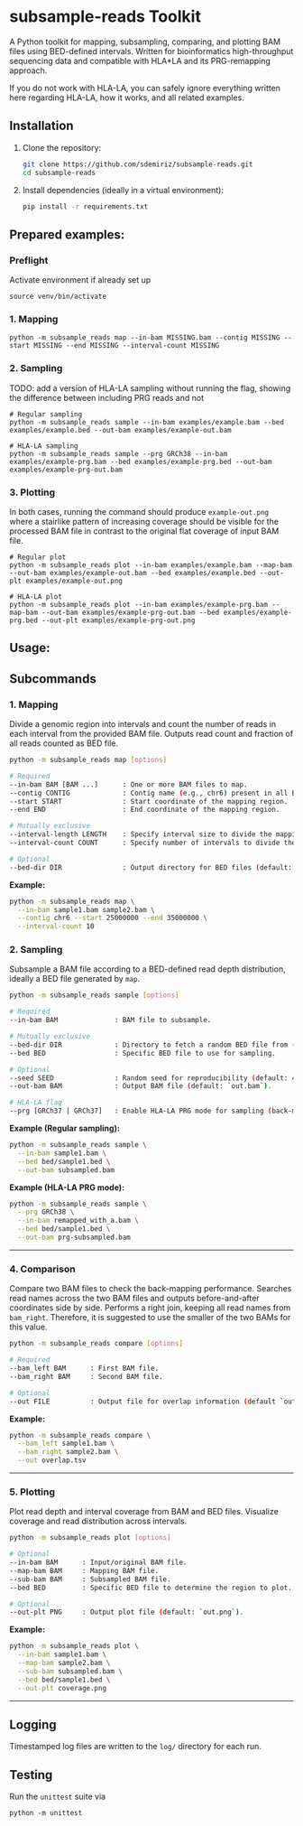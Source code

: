 # subsample-reads Toolkit

A Python toolkit for mapping, subsampling, comparing, and plotting BAM files using BED-defined intervals. Written for bioinformatics  high-throughput sequencing data and compatible with HLA*LA and its PRG-remapping approach.

If you do not work with HLA-LA, you can safely ignore everything written here regarding HLA-LA, how it works, and all related examples.

## Installation

1. Clone the repository:
   ```bash
   git clone https://github.com/sdemiriz/subsample-reads.git
   cd subsample-reads
   ```
2. Install dependencies (ideally in a virtual environment):
   ```bash
   pip install -r requirements.txt
   ```

## Prepared examples:

### Preflight

Activate environment if already set up
```
source venv/bin/activate
```

### 1. Mapping

```
python -m subsample_reads map --in-bam MISSING.bam --contig MISSING --start MISSING --end MISSING --interval-count MISSING
```

### 2. Sampling

TODO: add a version of HLA-LA sampling without running the flag, showing the difference between including PRG reads and not
```
# Regular sampling
python -m subsample_reads sample --in-bam examples/example.bam --bed examples/example.bed --out-bam examples/example-out.bam

# HLA-LA sampling
python -m subsample_reads sample --prg GRCh38 --in-bam examples/example-prg.bam --bed examples/example-prg.bed --out-bam examples/example-prg-out.bam
```

### 3. Plotting

In both cases, running the command should produce `example-out.png` where a stairlike pattern of increasing coverage should be visible for the processed BAM file in contrast to the original flat coverage of input BAM file.
```
# Regular plot
python -m subsample_reads plot --in-bam examples/example.bam --map-bam --out-bam examples/example-out.bam --bed examples/example.bed --out-plt examples/example-out.png

# HLA-LA plot
python -m subsample_reads plot --in-bam examples/example-prg.bam --map-bam --out-bam examples/example-prg-out.bam --bed examples/example-prg.bed --out-plt examples/example-prg-out.png
```

## Usage:

## Subcommands

### 1. Mapping

Divide a genomic region into intervals and count the number of reads in each interval from the provided BAM file. Outputs read count and fraction of all reads counted as BED file.
```bash
python -m subsample_reads map [options]

# Required
--in-bam BAM [BAM ...]      : One or more BAM files to map.
--contig CONTIG             : Contig name (e.g., chr6) present in all BAM files.
--start START               : Start coordinate of the mapping region.
--end END                   : End coordinate of the mapping region.

# Mutually exclusive
--interval-length LENGTH    : Specify interval size to divide the mapping region.
--interval-count COUNT      : Specify number of intervals to divide the mapping region.

# Optional
--bed-dir DIR               : Output directory for BED files (default: bed/).
```

**Example:**
```bash
python -m subsample_reads map \
  --in-bam sample1.bam sample2.bam \
  --contig chr6 --start 25000000 --end 35000000 \
  --interval-count 10
```

### 2. Sampling

Subsample a BAM file according to a BED-defined read depth distribution, ideally a BED file generated by `map`.
```bash
python -m subsample_reads sample [options]

# Required 
--in-bam BAM              : BAM file to subsample.

# Mutually exclusive
--bed-dir DIR             : Directory to fetch a random BED file from (default: `bed/`).
--bed BED                 : Specific BED file to use for sampling.

# Optional
--seed SEED               : Random seed for reproducibility (default: 42).
--out-bam BAM             : Output BAM file (default: `out.bam`).

# HLA-LA flag
--prg [GRCh37 | GRCh37]   : Enable HLA-LA PRG mode for sampling (back-maps PRG reads to chr6 coordinates).
```

**Example (Regular sampling):**
```bash
python -m subsample_reads sample \
  --in-bam sample1.bam \
  --bed bed/sample1.bed \
  --out-bam subsampled.bam
```

**Example (HLA-LA PRG mode):**
```bash
python -m subsample_reads sample \
  --prg GRCh38 \
  --in-bam remapped_with_a.bam \
  --bed bed/sample1.bed \
  --out-bam prg-subsampled.bam
```

---

### 4. Comparison

Compare two BAM files to check the back-mapping performance. Searches read names across the two BAM files and outputs before-and-after coordinates side by side. Performs a right join, keeping all read names from `bam_right`. Therefore, it is suggested to use the smaller of the two BAMs for this value.
```bash
python -m subsample_reads compare [options]

# Required
--bam_left BAM      : First BAM file.
--bam_right BAM     : Second BAM file.

# Optional
--out FILE          : Output file for overlap information (default `out.tsv`).
```

**Example:**
```bash
python -m subsample_reads compare \
  --bam_left sample1.bam \
  --bam_right sample2.bam \
  --out overlap.tsv
```

---

### 5. Plotting
Plot read depth and interval coverage from BAM and BED files. Visualize coverage and read distribution across intervals.

```bash
python -m subsample_reads plot [options]

# Optional
--in-bam BAM      : Input/original BAM file.
--map-bam BAM     : Mapping BAM file.
--sub-bam BAM     : Subsampled BAM file.
--bed BED         : Specific BED file to determine the region to plot.

# Optional
--out-plt PNG     : Output plot file (default: `out.png`).
```

**Example:**
```bash
python -m subsample_reads plot \
  --in-bam sample1.bam \
  --map-bam sample2.bam \
  --sub-bam subsampled.bam \
  --bed bed/sample1.bed \
  --out-plt coverage.png
```

---

## Logging

Timestamped log files are written to the `log/` directory for each run.

## Testing

Run the `unittest` suite via 

```
python -m unittest
```
